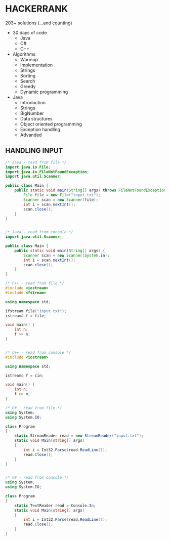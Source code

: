 # HACKERRANK

203+ solutions (...and counting)

* 30 days of code
  - Java
  - C#
  - C++
* Algorithms
  - Warmup
  - Implementation
  - Strings
  - Sorting
  - Search
  - Greedy
  - Dynamic programming
* Java
  - Introduction
  - Strings
  - BigNumber
  - Data structures
  - Object oriented programming
  - Exception handling
  - Advanded

## HANDLING INPUT

```java
/* Java - read from file */
import java.io.File;
import java.io.FileNotFoundException;
import java.util.Scanner;

public class Main {
    public static void main(String[] args) throws FileNotFoundException {
        File file = new File("input.txt");
        Scanner scan = new Scanner(file);
        int i = scan.nextInt();
        scan.close();
    }
}


/* Java - read from console */
import java.util.Scanner;

public class Main {
    public static void main(String[] args) {
        Scanner scan = new Scanner(System.in);
        int i = scan.nextInt();
        scan.close();
    }
}
```

```cpp
/* C++ - read from file */
#include <iostream>
#include <fstream>

using namespace std;

ifstream file("input.txt");
istream& f = file;

void main() {
    int n;
    f >> n;
}


/* C++ - read from console */
#include <iostream>

using namespace std;

istream& f = cin;

void main() {
    int n;
    f >> n;
}
```

```csharp
/* C# - read from file */
using System;
using System.IO;

class Program
{
    static StreamReader read = new StreamReader("input.txt");
    static void Main(string[] args)
    {
        int i = Int32.Parse(read.ReadLine());
        read.Close();
    }
}


/* C# - read from console */
using System;
using System.IO;

class Program
{
    static TextReader read = Console.In;
    static void Main(string[] args)
    {
        int i = Int32.Parse(read.ReadLine());
        read.Close();
    }
}
```
